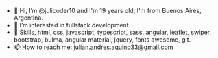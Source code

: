 - 👋 Hi, I’m @julicoder10 and I'm 19 years old, I'm from Buenos Aires, Argentina.
- 👀 I’m interested in fullstack development.
- 🌱 Skills, html, css, javascript, typescript, sass, angular, leaflet, swiper, bootstrap, bulma, angular material, jquery, fonts awesome, git.
- 📫 How to reach me: julian.andres.aquino33@gmail.com

<!---
julicoder10/julicoder10 is a ✨ special ✨ repository because its `README.md` (this file) appears on your GitHub profile.
You can click the Preview link to take a look at your changes.
--->
